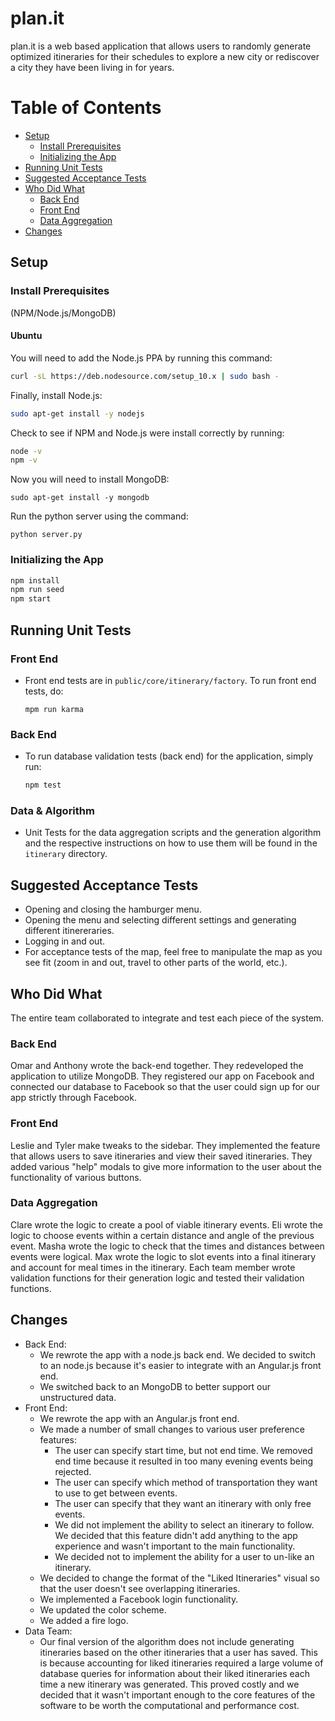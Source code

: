# plan.it

plan.it is a web based application that allows users to randomly generate optimized itineraries for their schedules to explore a new city or rediscover a city they have been living in for years.

# Table of Contents

- [Setup](#setup)
    * [Install Prerequisites](#install-prerequisites)
    * [Initializing the App](#initializing-the-app)
- [Running Unit Tests](#running-unit-tests)
- [Suggested Acceptance Tests](#suggested-acceptance-tests)
- [Who Did What](#who-did-what)
    * [Back End](#back-end)
    * [Front End](#front-end)
    * [Data Aggregation](#data-aggregation)
- [Changes](#changes)

## Setup
### Install Prerequisites 
(NPM/Node.js/MongoDB)
#### Ubuntu
You will need to add the Node.js PPA by running this command:
```bash
curl -sL https://deb.nodesource.com/setup_10.x | sudo bash -
```
Finally, install Node.js:
```bash
sudo apt-get install -y nodejs
```

Check to see if NPM and Node.js were install correctly by running:
```bash
node -v
npm -v
```

Now you will need to install MongoDB:
```
sudo apt-get install -y mongodb
```

Run the python server using the command:
```
python server.py
```


### Initializing the App
```bash
npm install
npm run seed
npm start
```

## Running Unit Tests
### Front End
- Front end tests are in `public/core/itinerary/factory`. To run front end tests, do:
  ```
  mpm run karma
  ```
### Back End
- To run database validation tests (back end) for the application, simply run:
  ```bash
  npm test
  ```
### Data & Algorithm
- Unit Tests for the data aggregation scripts and the generation algorithm and the respective instructions on how to use them will be found in the `itinerary` directory.  
  


## Suggested Acceptance Tests
- Opening and closing the hamburger menu. 
- Opening the menu and selecting different settings and generating different itinereraries. 
- Logging in and out.
- For acceptance tests of the map, feel free to manipulate the map as you see fit (zoom in and out, travel to other parts of the world, etc.).

## Who Did What

The entire team collaborated to integrate and test each piece of the system. 

### Back End
Omar and Anthony wrote the back-end together. They redeveloped the application to utilize MongoDB. They registered our app on Facebook and connected our database to Facebook so that the user could sign up for our app strictly through Facebook. 

### Front End
Leslie and Tyler make tweaks to the sidebar. They implemented the feature that allows users to save itineraries and view their saved itineraries. They added various "help" modals to give more information to the user about the functionality of various buttons. 

### Data Aggregation
Clare wrote the logic to create a pool of viable itinerary events. Eli wrote the logic to choose events within a certain distance and angle of the previous event. Masha wrote the logic to check that the times and distances between events were logical. Max wrote the logic to slot events into a final itinerary and account for meal times in the itinerary. Each team member wrote validation functions for their generation logic and tested their validation functions. 

## Changes
- Back End:
   * We rewrote the app with a node.js back end. We decided to switch to an node.js because it's easier to integrate with an Angular.js front end. 
   * We switched back to an MongoDB to better support our unstructured data.
- Front End:
   * We rewrote the app with an Angular.js front end.
   * We made a number of small changes to various user preference features:
      * The user can specify start time, but not end time. We removed end time because it resulted in too many evening events being rejected.
      * The user can specify which method of transportation they want to use to get between events.
      * The user can specify that they want an itinerary with only free events. 
      * We did not implement the ability to select an itinerary to follow. We decided that this feature didn't add anything to the app experience and wasn't important to the main functionality.
      * We decided not to implement the ability for a user to un-like an itinerary.
   * We decided to change the format of the "Liked Itineraries" visual so that the user doesn't see overlapping itineraries.
   * We implemented a Facebook login functionality. 
   * We updated the color scheme. 
   * We added a fire logo.
- Data Team:
   * Our final version of the algorithm does not include generating itineraries based on the other itineraries that a user has saved. This is because accounting for liked itineraries required a large volume of database queries for information about their liked itineraries each time a new itinerary was generated. This proved costly and we decided that it wasn't important enough to the core features of the software to be worth the computational and performance cost.      
